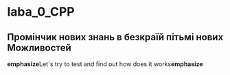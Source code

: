 # laba_0_CPP

## Промінчик нових знань в безкраїй пітьмі нових Можливостей ##

**emphasize**Let`s try to test and find out how does it works**emphasize**




